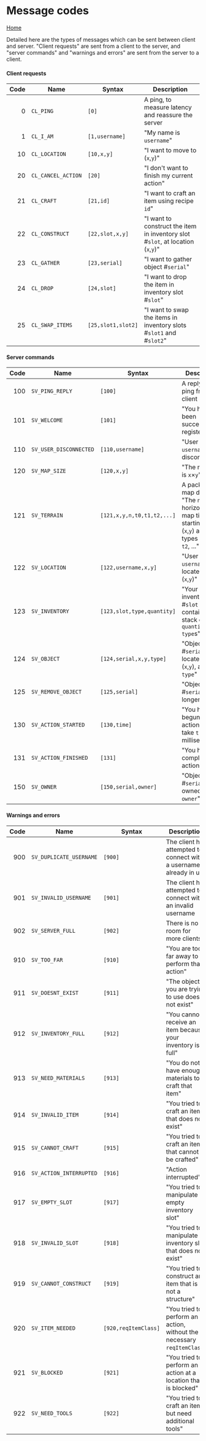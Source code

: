 # Message codes
[Home](index.md)

Detailed here are the types of messages which can be sent between client and server.
"Client requests" are sent from a client to the server, and "server commands" and "warnings and errors" are sent from the server to a client.
#### Client requests
Code | Name                    | Syntax                             | Description
---: | ----------------------- | ---------------------------------- | -----------
0    | `CL_PING`               | `[0]`                              | A ping, to measure latency and reassure the server
1    | `CL_I_AM`               | `[1,username]`                     | "My name is `username`"
10   | `CL_LOCATION`           | `[10,x,y]`                         | "I want to move to (`x`,`y`)"
20   | `CL_CANCEL_ACTION`      | `[20]`                             | "I don't want to finish my current action"
21   | `CL_CRAFT`              | `[21,id]`                          | "I want to craft an item using recipe `id`"
22   | `CL_CONSTRUCT`          | `[22,slot,x,y]`                    | "I want to construct the item in inventory slot #`slot`, at location (`x`,`y`)"
23   | `CL_GATHER`             | `[23,serial]`                      | "I want to gather object #`serial`"
24   | `CL_DROP`               | `[24,slot]`                        | "I want to drop the item in inventory slot #`slot`"
25   | `CL_SWAP_ITEMS`         | `[25,slot1,slot2]`                 | "I want to swap the items in inventory slots #`slot1` and #`slot2`"

#### Server commands                                        
Code | Name                    | Syntax                     | Description
---: | ----------------------- | -------------------------- | -----------
100  | `SV_PING_REPLY`         | `[100]`                    | A reply to a ping from a client
101  | `SV_WELCOME`            | `[101]`                    | "You have been successfully registered"
110  | `SV_USER_DISCONNECTED`  | `[110,username]`           | "User `username` has disconnected"
120  | `SV_MAP_SIZE`           | `[120,x,y]`                | "The map size is `x`&times;`y`"
121  | `SV_TERRAIN`            | `[121,x,y,n,t0,t1,t2,...]` | A package of map details.  "The `n` horizontal map tiles starting from (`x`,`y`) are of types `t0`, `t1`, `t2`, ..."
122  | `SV_LOCATION`           | `[122,username,x,y]`       | "User `username` is located at (`x`,`y`)"
123  | `SV_INVENTORY`          | `[123,slot,type,quantity]` | "Your inventory slot #`slot` contains a stack of `quantity` `type`s"
124  | `SV_OBJECT`             | `[124,serial,x,y,type]`    | "Object #`serial` is located at (`x`,`y`), and is a `type`"
125  | `SV_REMOVE_OBJECT`      | `[125,serial]`             | "Object #`serial` no longer exists"
130  | `SV_ACTION_STARTED`     | `[130,time]`               | "You have begun an action that will take `t` milliseconds"
131  | `SV_ACTION_FINISHED`    | `[131]`                    | "You have completed an action"
150  | `SV_OWNER`              | `[150,serial,owner]`       | "Object #`serial` is owned by `owner`"

#### Warnings and errors                                          
Code | Name                    | Syntax               | Description
---: | ----------------------- | -------------------- | -----------
900  | `SV_DUPLICATE_USERNAME` | `[900]`              | The client has attempted to connect with a username already in use
901  | `SV_INVALID_USERNAME`   | `[901]`              | The client has attempted to connect with an invalid username
902  | `SV_SERVER_FULL`        | `[902]`              | There is no room for more clients
910  | `SV_TOO_FAR`            | `[910]`              | "You are too far away to perform that action"
911  | `SV_DOESNT_EXIST`       | `[911]`              | "The object you are trying to use does not exist"
912  | `SV_INVENTORY_FULL`     | `[912]`              | "You cannot receive an item because your inventory is full"
913  | `SV_NEED_MATERIALS`     | `[913]`              | "You do not have enough materials to craft that item"
914  | `SV_INVALID_ITEM`       | `[914]`              | "You tried to craft an item that does not exist"
915  | `SV_CANNOT_CRAFT`       | `[915]`              | "You tried to craft an item that cannot be crafted"
916  | `SV_ACTION_INTERRUPTED` | `[916]`              | "Action interrupted"
917  | `SV_EMPTY_SLOT`         | `[917]`              | "You tried to manipulate an empty inventory slot"
918  | `SV_INVALID_SLOT`       | `[918]`              | "You tried to manipulate an inventory slot that does not exist"
919  | `SV_CANNOT_CONSTRUCT`   | `[919]`              | "You tried to construct an item that is not a structure"
920  | `SV_ITEM_NEEDED`        | `[920,reqItemClass]` | "You tried to perform an action, without the necessary `reqItemClass`"
921  | `SV_BLOCKED`            | `[921]`              | "You tried to perform an action at a location that is blocked"
922  | `SV_NEED_TOOLS`         | `[922]`              | "You tried to craft an item, but need additional tools"
